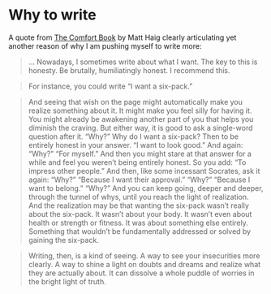 # Why to write

A quote from [The Comfort Book](https://www.goodreads.com/book/show/55825273-the-comfort-book) by Matt Haig clearly articulating yet another reason of why I am pushing myself to write more:

> ... Nowadays, I sometimes write about what I want. The key to this is honesty. Be brutally, humiliatingly honest. I recommend this.

> For instance, you could write “I want a six-pack.”

> And seeing that wish on the page might automatically make you realize something about it. It might make you feel silly for having it. You might already be awakening another part of you that helps you diminish the craving. But either way, it is good to ask a single-word question after it. “Why?” Why do I want a six-pack? Then to be entirely honest in your answer. “I want to look good.” And again: “Why?” “For myself.” And then you might stare at that answer for a while and feel you weren’t being entirely honest. So you add: “To impress other people.” And then, like some incessant Socrates, ask it again: “Why?” “Because I want their approval.” “Why?” “Because I want to belong.” “Why?” And you can keep going, deeper and deeper, through the tunnel of whys, until you reach the light of realization. And the realization may be that wanting the six-pack wasn’t really about the six-pack. It wasn’t about your body. It wasn’t even about health or strength or fitness. It was about something else entirely. Something that wouldn’t be fundamentally addressed or solved by gaining the six-pack.

> Writing, then, is a kind of seeing. A way to see your insecurities more clearly. A way to shine a light on doubts and dreams and realize what they are actually about. It can dissolve a whole puddle of worries in the bright light of truth.
